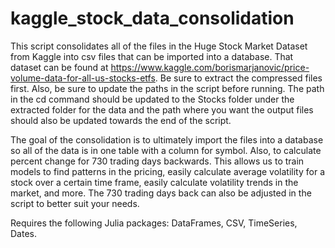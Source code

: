 # kaggle_stock_data_consolidation
This script consolidates all of the files in the Huge Stock Market Dataset from Kaggle into csv files that can be imported into a database.  That dataset can be found at https://www.kaggle.com/borismarjanovic/price-volume-data-for-all-us-stocks-etfs.  Be sure to extract the compressed files first.  Also, be sure to update the paths in the script before running.  The path in the cd command should be updated to the Stocks folder under the extracted folder for the data and the path where you want the output files should also be updated towards the end of the script.

The goal of the consolidation is to ultimately import the files into a database so all of the data is in one table with a column for symbol.  Also, to calculate percent change for 730 trading days backwards.  This allows us to train models to find patterns in the pricing, easily calculate average volatility for a stock over a certain time frame, easily calculate volatility trends in the market, and more.  The 730 trading days back can also be adjusted in the script to better suit your needs.

Requires the following Julia packages: DataFrames, CSV, TimeSeries, Dates.
